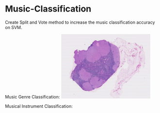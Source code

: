 # Music-Classification
Create Split and Vote method to increase the music classification accuracy on SVM.


Music Genre Classification:
![image](https://github.com/JinxuXiang/Tumor-Recognition-by-UNet/blob/main/fig/Image.png)

Musical Instrument Classification:

